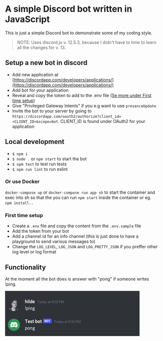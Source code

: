 
# A simple Discord bot written in JavaScript

This is just a simple Discord bot to demonstrate some of my coding style.

> NOTE: Uses discord.js v. 12.5.3, because I didn't have to time to learn all the changes for v. 13.

## Setup a new bot in discord

- Add new application at [https://discordapp.com/developers/applications/](https://discordapp.com/developers/applications/)
- Add bot for your application
- Reveal and copy the token to add to the .env file ([Se more under First time setup](#first-time-setup))
- Give "Privileged Gateway Intents" if you e.g want to use `presenceUpdate`
- Invite the bot to your server by going to `https://discordapp.com/oauth2/authorize?client_id=<CLIENT_ID>&scope=bot`. CLIENT_ID is found under OAuth2 for your application

## Local development

- `$ npm i`
- `$ node .` or `npm start` to start the bot
- `$ npm test` to test run tests
- `$ npm run lint` to run eslint

### Or use Docker

`docker-compose up` or `docker-compose run app sh` to start the container and exec into sh so that the you can run `npm start` inside the container or eg. `npm install..`

### First time setup

- Create a `.env` file and copy the content from the `.env.sample` file
- Add the token from your bot
- Add a channel id for an info channel (this is just done to have a playground to send various messages to)
- Change the `LOG_LEVEL`, `LOG_JSON` and `LOG_PRETTY_JSON` if you preffer other log level or log format

## Functionality

At the moment all the bot does is answer with "pong" if someone writes !ping.

![example](discord-ping-pong.png)
